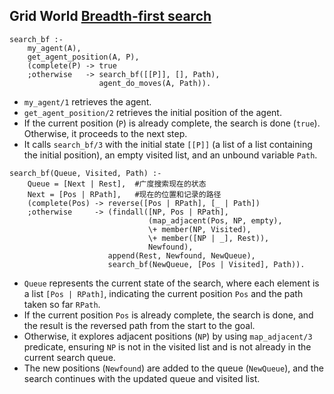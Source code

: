 ## Grid World <u>Breadth-first search</u>

```search_bf :-
search_bf :-
    my_agent(A),
    get_agent_position(A, P),
    (complete(P) -> true
    ;otherwise   -> search_bf([[P]], [], Path), 
                    agent_do_moves(A, Path)).
```

- `my_agent/1` retrieves the agent.
- `get_agent_position/2` retrieves the initial position of the agent.
- If the current position (`P`) is already complete, the search is done (`true`). Otherwise, it proceeds to the next step.
- It calls `search_bf/3` with the initial state `[[P]]` (a list of a list containing the initial position), an empty visited list, and an unbound variable `Path`.

```
search_bf(Queue, Visited, Path) :-
    Queue = [Next | Rest],  #广度搜索现在的状态
    Next = [Pos | RPath],   #现在的位置和记录的路径
    (complete(Pos) -> reverse([Pos | RPath], [_ | Path])
    ;otherwise     -> (findall([NP, Pos | RPath],
                               (map_adjacent(Pos, NP, empty), 
                               \+ member(NP, Visited), 
                               \+ member([NP | _], Rest)),
                               Newfound),
                      append(Rest, Newfound, NewQueue),
                      search_bf(NewQueue, [Pos | Visited], Path)).
```

- `Queue` represents the current state of the search, where each element is a list `[Pos | RPath]`, indicating the current position `Pos` and the path taken so far `RPath`.
- If the current position `Pos` is already complete, the search is done, and the result is the reversed path from the start to the goal.
- Otherwise, it explores adjacent positions (`NP`) by using `map_adjacent/3` predicate, ensuring `NP` is not in the visited list and is not already in the current search queue.
- The new positions (`Newfound`) are added to the queue (`NewQueue`), and the search continues with the updated queue and visited list.

